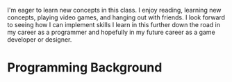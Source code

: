 I'm eager to learn new concepts in this class. I enjoy reading, learning new concepts, playing video games, 
and hanging out with friends. I look forward to seeing how I can implement skills I learn in this 
further down the road in my career as a programmer and hopefully in my future career as a game developer or 
designer. 
<h1> Programming Background </h1>
